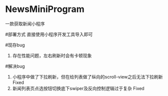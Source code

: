 # NewsMiniProgram
一款获取新闻小程序

#部署方式
直接使用小程序开发工具导入即可

#现存bug
1. 存在性能问题，左右刷新时会有卡顿现象

#解决bug
1. 小程序中做了下拉刷新，但在给列表做了纵向的scroll-view之后无法下拉刷新 Fixed
2. 新闻列表页点选按钮切换底下swiper及反向控制逻辑过于复杂 Fixed
